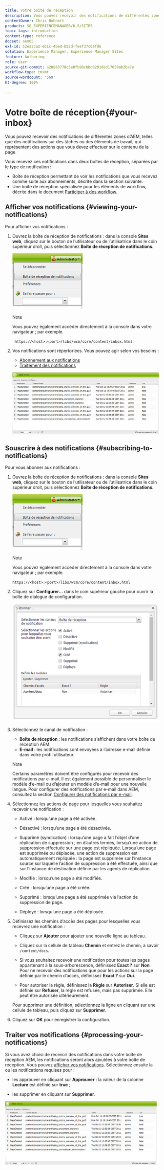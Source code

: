 ```yaml
---
title: Votre boîte de réception
description: Vous pouvez recevoir des notifications de différentes zones d’AEM, telles que des notifications sur des tâches ou des éléments de travail, qui représentent des actions que vous devez effectuer sur le contenu de la page.
contentOwner: Chris Bohnert
products: SG_EXPERIENCEMANAGER/6.5/SITES
topic-tags: introduction
content-type: reference
docset: aem65
exl-id: 52ea2ca2-eb1c-4bed-b52d-feef37c6afd6
solution: Experience Manager, Experience Manager Sites
feature: Authoring
role: User
source-git-commit: a28883778c5e8fb90cbbd0291ded17059ab2ba7e
workflow-type: tm+mt
source-wordcount: '569'
ht-degree: 100%

---
```


# Votre boîte de réception{#your-inbox}

Vous pouvez recevoir des notifications de différentes zones d’AEM, telles que des notifications sur des tâches ou des éléments de travail, qui représentent des actions que vous devez effectuer sur le contenu de la page.

Vous recevez ces notifications dans deux boîtes de réception, séparées par le type de notification :

* Boîte de réception permettant de voir les notifications que vous recevez comme suite aux abonnements, décrite dans la section suivante.
* Une boîte de réception spécialisée pour les éléments de workflow, décrite dans le document [Participer à des workflow](/help/sites-classic-ui-authoring/classic-workflows-participating.md).

## Afficher vos notifications {#viewing-your-notifications}

Pour afficher vos notifications :

1. Ouvrez la boîte de réception de notifications : dans la console **Sites web**, cliquez sur le bouton de l’utilisateur ou de l’utilisatrice dans le coin supérieur droit, puis sélectionnez **Boîte de réception de notifications**.

   ![screen_shot_2012-02-08at105226am](assets/screen_shot_2012-02-08at105226am.png)

   >[!NOTE]
   >
   >Vous pouvez également accéder directement à la console dans votre navigateur ; par exemple.
   >
   >
   >` https://<host>:<port>/libs/wcm/core/content/inbox.html`

1. Vos notifications sont répertoriées. Vous pouvez agir selon vos besoins :

   * [Abonnement aux notifications](#subscribing-to-notifications)
   * [Traitement des notifications](#processing-your-notifications)

   ![chlimage_1-4](assets/chlimage_1-4.jpeg)

## Souscrire à des notifications {#subscribing-to-notifications}

Pour vous abonner aux notifications :

1. Ouvrez la boîte de réception de notifications : dans la console **Sites web**, cliquez sur le bouton de l’utilisateur ou de l’utilisatrice dans le coin supérieur droit, puis sélectionnez **Boîte de réception de notifications**.

   ![screen_shot_2012-02-08at105226am-1](assets/screen_shot_2012-02-08at105226am-1.png)

   >[!NOTE]
   >
   >Vous pouvez également accéder directement à la console dans votre navigateur ; par exemple.
   >
   >
   >`https://<host>:<port>/libs/wcm/core/content/inbox.html`

1. Cliquez sur **Configurer…** dans le coin supérieur gauche pour ouvrir la boîte de dialogue de configuration.

   ![screen_shot_2012-02-08at111056am](assets/screen_shot_2012-02-08at111056am.png)

1. Sélectionnez le canal de notification :

   * **Boîte de réception** : les notifications s’affichent dans votre boîte de réception AEM.
   * **E-mail** : les notifications sont envoyées à l’adresse e-mail définie dans votre profil utilisateur.

   >[!NOTE]
   >
   >Certains paramètres doivent être configurés pour recevoir des notifications par e-mail. Il est également possible de personnaliser le modèle d’e-mail ou d’ajouter un modèle d’e-mail pour une nouvelle langue. Pour configurer des notifications par e-mail dans AEM, consultez la section [Configurer des notifications par e-mail](/help/sites-administering/notification.md#configuringemailnotification).

1. Sélectionnez les actions de page pour lesquelles vous souhaitez recevoir une notification :

   * Activé : lorsqu’une page a été activée.
   * Désactivé : lorsqu’une page a été désactivée.
   * Supprimé (syndication) : lorsqu’une page a fait l’objet d’une réplication de suppression ; en d’autres termes, lorsqu’une action de suppression effectuée sur une page est répliquée.
Lorsqu’une page est supprimée ou déplacée, une action de suppression est automatiquement répliquée : la page est supprimée sur l’instance source sur laquelle l’action de suppression a été effectuée, ainsi que sur l’instance de destination définie par les agents de réplication.

   * Modifié : lorsqu’une page a été modifiée.
   * Créé : lorsqu’une page a été créée.
   * Supprimé : lorsqu’une page a été supprimée via l’action de suppression de page.
   * Déployé : lorsqu’une page a été déployée.

1. Définissez les chemins d’accès des pages pour lesquelles vous recevrez une notification :

   * Cliquez sur **Ajouter** pour ajouter une nouvelle ligne au tableau.
   * Cliquez sur la cellule de tableau **Chemin** et entrez le chemin, à savoir `/content/docs`.

   * Si vous souhaitez recevoir une notification pour toutes les pages appartenant à la sous-arborescence, définissez **Exact ?** sur **Non**.
Pour ne recevoir des notifications que pour les actions sur la page définie par le chemin d’accès, définissez **Exact ?** sur **Oui**.

   * Pour autoriser la règle, définissez la **Règle** sur **Autoriser**. Si elle est définie sur **Refuser**, la règle est refusée, mais pas supprimée. Elle peut être autorisée ultérieurement.

   Pour supprimer une définition, sélectionnez la ligne en cliquant sur une cellule de tableau, puis cliquez sur **Supprimer**.

1. Cliquez sur **OK** pour enregistrer la configuration.

## Traiter vos notifications {#processing-your-notifications}

Si vous avez choisi de recevoir des notifications dans votre boîte de réception AEM, les notifications seront alors ajoutées à votre boîte de réception. Vous pouvez [afficher vos notifications](#viewing-your-notifications). Sélectionnez ensuite la ou les notifications requises pour :

* les approuver en cliquant sur **Approuver** : la valeur de la colonne **Lecture** est définie sur **true** ;

* les supprimer en cliquant sur **Supprimer**.

![chlimage_1-5](assets/chlimage_1-5.jpeg)
